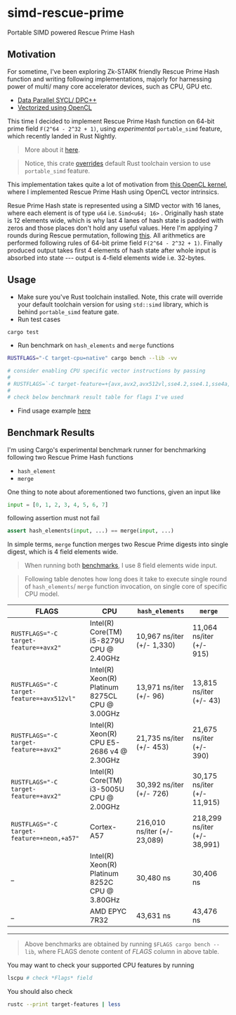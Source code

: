 # simd-rescue-prime
Portable SIMD powered Rescue Prime Hash

## Motivation

For sometime, I've been exploring Zk-STARK friendly Rescue Prime Hash function and writing following implementations, majorly for harnessing power of multi/ many core accelerator devices, such as CPU, GPU etc.

- [Data Parallel SYCL/ DPC++](https://github.com/itzmeanjan/ff-gpu/blob/9c57cb13e4b2d96a084da96d558fe3d4707bfcb7/rescue_prime.cpp)
- [Vectorized using OpenCL](https://github.com/itzmeanjan/vectorized-rescue-prime/blob/614500dd1f271e4f8badf1305c8077e2532eb510/kernel.cl#L345-L474)

This time I decided to implement Rescue Prime Hash function on 64-bit prime field `F(2^64 - 2^32 + 1)`, using _experimental_ `portable_simd` feature, which recently landed in Rust Nightly.

> More about it [here](http://github.com/rust-lang/rust/issues/86656).

> Notice, this crate [overrides](https://github.com/itzmeanjan/simd-rescue-prime/blob/9e83eb579a6e7666ae33d2c86524d8e287e7f1ca/rust-toolchain) default Rust toolchain version to use `portable_simd` feature.

This implementation takes quite a lot of motivation from [this OpenCL kernel](https://github.com/itzmeanjan/vectorized-rescue-prime/blob/614500dd1f271e4f8badf1305c8077e2532eb510/kernel.cl), where I implemented Rescue Prime Hash using OpenCL vector intrinsics.

Resue Prime Hash state is represented using a SIMD vector with 16 lanes, where each element is of type `u64` i.e. `Simd<u64; 16>` . Originally hash state is 12 elements wide, which is why last 4 lanes of hash state is padded with zeros and those places don't hold any useful values. Here I'm applying 7 rounds during Rescue permutation, following [this](https://github.com/novifinancial/winterfell/blob/4eeb4670387f3682fa0841e09cdcbe1d43302bf3/crypto/src/hash/rescue/rp64_256/mod.rs#L27-L29). All arithmetics are performed following rules of 64-bit prime field `F(2^64 - 2^32 + 1)`. Finally produced output takes first 4 elements of hash state after whole input is absorbed into state --- output is 4-field elements wide i.e. 32-bytes.

## Usage

- Make sure you've Rust toolchain installed. Note, this crate will override your default toolchain version for using `std::simd` library, which is behind `portable_simd` feature gate.
- Run test cases

```bash
cargo test
```

- Run benchmark on `hash_elements` and `merge` functions

```bash
RUSTFLAGS="-C target-cpu=native" cargo bench --lib -vv

# consider enabling CPU specific vector instructions by passing
#
# RUSTFLAGS=`-C target-feature=+{avx,avx2,avx512vl,sse4.2,sse4.1,sse4a,neon}`
#
# check below benchmark result table for flags I've used
```

- Find usage example [here](https://github.com/itzmeanjan/simd-rescue-prime/blob/c27e75e938d0a103eb707dc74cc986ac7f6e7f83/src/bin/example.rs)

## Benchmark Results

I'm using Cargo's experimental benchmark runner for benchmarking following two Rescue Prime Hash functions

- `hash_element`
- `merge`

One thing to note about aforementioned two functions, given an input like

```python
input = [0, 1, 2, 3, 4, 5, 6, 7]
```

following assertion must not fail

```python
assert hash_elements(input, ...) == merge(input, ...)
```

In simple terms, `merge` function merges two Rescue Prime digests into single digest, which is 4 field elements wide.

> When running both [benchmarks](https://github.com/itzmeanjan/simd-rescue-prime/blob/dcdebc35762a0dffcfce3278c2b8a8f892058809/src/rescue_prime.rs#L569), I use 8 field elements wide input.

> Following table denotes how long does it take to execute single round of `hash_elements`/ `merge` function invocation, on single core of specific CPU model.

FLAGS | CPU | `hash_elements` | `merge`
--- | --- | --- | ---
`RUSTFLAGS="-C target-feature=+avx2"` | Intel(R) Core(TM) i5-8279U CPU @ 2.40GHz | 10,967 ns/iter (+/- 1,330) | 11,064 ns/iter (+/- 915)
`RUSTFLAGS="-C target-feature=+avx512vl"` | Intel(R) Xeon(R) Platinum 8275CL CPU @ 3.00GHz | 13,971 ns/iter (+/- 96) | 13,815 ns/iter (+/- 43)
`RUSTFLAGS="-C target-feature=+avx2"` | Intel(R) Xeon(R) CPU E5-2686 v4 @ 2.30GHz | 21,735 ns/iter (+/- 453) | 21,675 ns/iter (+/- 390)
`RUSTFLAGS="-C target-feature=+avx2"` | Intel(R) Core(TM) i3-5005U CPU @ 2.00GHz | 30,392 ns/iter (+/- 726) | 30,175 ns/iter (+/- 11,915)
`RUSTFLAGS="-C target-feature=+neon,+a57"` | Cortex-A57 | 216,010 ns/iter (+/- 23,089) | 218,299 ns/iter (+/- 38,991)
_ | Intel(R) Xeon(R) Platinum 8252C CPU @ 3.80GHz | 30,480 ns | 30,406 ns
_ | AMD EPYC 7R32 | 43,631 ns | 43,476 ns


---

> Above benchmarks are obtained by running `$FLAGS cargo bench --lib`, where FLAGS denote content of *FLAGS* column in above table.

You may want to check your supported CPU features by running

```bash
lscpu # check *Flags* field
```

You should also check

```bash
rustc --print target-features | less
```
